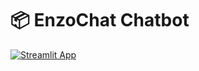 # 📦 EnzoChat Chatbot

[![Streamlit App](https://static.streamlit.io/badges/streamlit_badge_black_white.svg)]([https://starter-kit.streamlitapp.com/](https://aarondev28-enzo-chatbot-streamlit-app-c6trop.streamlit.app/))
